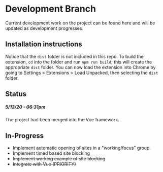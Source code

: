 # Development Branch
Current development work on the project can be found here and will be updated as development progresses.

## Installation instructions
Notice that the `dist` folder is not included in this repo. To build the extension, `cd` into the folder and run `npm run build`; this will create the appropriate `dist` folder. You can now load the extension into Chrome by going to Settings > Extensions > Load Unpacked, then selecting the `dist` folder.


## Status
##### *5/13/20 - 06:31pm*
The project had been merged into the Vue framework.

## In-Progress
  * Implement automatic opening of sites in a "working/focus" group.
  * Implement timed based site blocking
  * ~~Implement working example of site blocking~~
  * ~~Integrate with Vue (PRIORITY)~~
